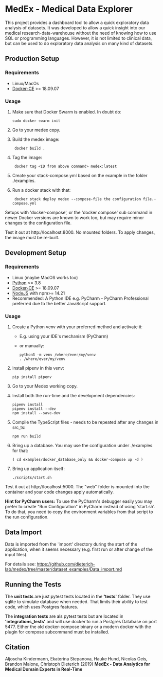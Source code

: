 # MedEx - Medical Data Explorer

This project provides a dashboard tool to allow a quick exploratory data analysis of datasets.
It was developed to allow a quick insight into our medical research-data-warehouse without the need of knowing how to use SQL or programming languages. 
However, it is not limited to clinical data, but can be used to do exploratory data analysis on many kind of datasets. 

## Production Setup

### Requirements

* Linux/MacOs
* [Docker-CE](https://docs.docker.com/install/) >= 18.09.07

### Usage

1. Make sure that Docker Swarm is enabled. In doubt do:

       sudo docker swarm init

2. Go to your medex copy.

3. Build the medex image:

        docker build .

4. Tag the image:

        docker tag <ID from above command> medex:latest

5. Create your stack-compose.yml based on the example in the folder ./examples.

6. Run a docker stack with that:

        docker stack deploy medex --compose-file the configuration file.-compose.yml

Setups with 'docker-compose', or the 'docker compose' sub command in newer
Docker versions are known to work too, but may require minor changes to
the configuration file.

Test it out at http://localhost:8000. No mounted folders. To apply changes, the image must be re-built. <br>

## Development Setup

### Requirements

* Linux (maybe MacOS works too)
* [Python](https://www.python.org/) >= 3.8
* [Docker-CE](https://docs.docker.com/install/) >= 18.09.07
* [NodeJS](https://nodejs.org) with npm>= 14.21
* Recommended: A Python IDE e.g. PyCharm - PyCharm Professional preferred due to
  the better JavaScript support.

### Usage

1. Create a Python venv with your preferred method and activate it:
   * E.g. using your IDE's mechanism (PyCharm)
   * or manually:

         python3 -m venv /where/ever/my/venv
         . /where/ever/my/venv

2. Install pipenv in this venv:

       pip install pipenv

3. Go to your Medex working copy.

4. Install both the run-time and the development dependencies:

       pipenv install
       pipenv install --dev
       npm install --save-dev

5. Compile the TypeScript files - needs to be repeated after any changes in src_ts:

       npm run build

6. Bring up a database. You may use the configuration under ./examples for that:

       ( cd examples/docker_database_only && docker-compose up -d )

7. Bring up application itself:

       ./scripts/start.sh

Test it out at http://localhost:5000. The "web" folder is mounted into the container and your code changes apply automatically.

**Hint for PyCharm users:** To use the PyCharm's debugger easily you may prefer
to create "Run Configuration" in PyCharm instead of using 'start.sh'. To do that,
you need to copy the environment variables from that script to the run configuration.

## Data Import

Data is imported from the 'import' directory during the start of the application,
when it seems necessary (e.g. first run or after change of the input files).

For details see: https://github.com/dieterich-lab/medex/tree/master/dataset_examples/Data_import.md

## Running the Tests

The **unit tests** are just pytest tests located in the **'tests'** folder. They use
sqlite to simulate database when needed. That limits their ability to test code,
which uses Postgres features.

The **integration tests** are als pytest tests but are located in **'integrations_tests'**
and will use docker to run a Postgres Database on port 5477. Either the old
docker-compose binary or a modern docker with the plugin for compose subcommand
must be installed.

## Citation

Aljoscha Kindermann, Ekaterina Stepanova, Hauke Hund, Nicolas Geis, Brandon Malone, Christoph Dieterich (2019) 
**MedEx - Data Analytics for Medical Domain Experts in Real-Time**
